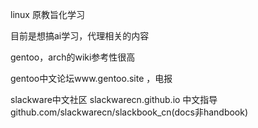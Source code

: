 linux 原教旨化学习

目前是想搞ai学习，代理相关的内容

gentoo，arch的wiki参考性很高

gentoo中文论坛www.gentoo.site ，电报

slackware中文社区 slackwarecn.github.io
中文指导github.com/slackwarecn/slackbook_cn(docs非handbook)

